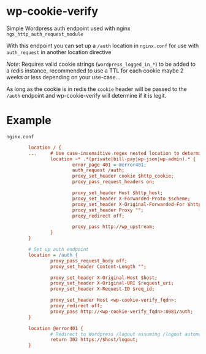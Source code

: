 wp-cookie-verify
================

Simple Wordpress auth endpoint used with nginx `ngx_http_auth_request_module`

With this endpoint you can set up a `/auth` location in `nginx.conf` for use with `auth_request` in another location directive

*Note*:
Requires valid cookie strings (`wordpress_logged_in_*`) to be added to a redis instance, recommended to use a TTL for each cookie maybe 2 weeks or less depending on your use-case...

As long as the cookie is in redis the `cookie` header will be passed to the `/auth` endpoint and wp-cookie-verify will determine if it is legit.

Example
=======
`nginx.conf`
```ini
        location / {
        ...     # Use case-insensitive regex nested location to determine where authentication is required...
                location ~* .*(private|bill-pay|wp-json|wp-admin).* {
                        error_page 401 = @error401;
                        auth_request /auth;
                        proxy_set_header cookie $http_cookie;
                        proxy_pass_request_headers on;

                        proxy_set_header Host $http_host;
                        proxy_set_header X-Forwarded-Proto $scheme;
                        proxy_set_header X-Original-Forwarded-For $http_x_forwarded_for;
                        proxy_set_header Proxy "";
                        proxy_redirect off;

                        proxy_pass http://wp_upstream;
                }
        }

        # Set up auth endpoint
        location = /auth {
                proxy_pass_request_body off;
                proxy_set_header Content-Length "";

                proxy_set_header X-Original-Host $host;
                proxy_set_header X-Original-URI $request_uri;
                proxy_set_header X-Request-ID $req_id;

                proxy_set_header Host <wp-cookie-verify_fqdn>;
                proxy_redirect off;
                proxy_pass http://<wp-cookie-verify_fqdn>:8081/auth;
        }

        location @error401 {
                # Redirect to Wordpress /logout assuming /logout automatically logs out the user without a prompt...
                return 302 https://$host/logout;
        }
```
